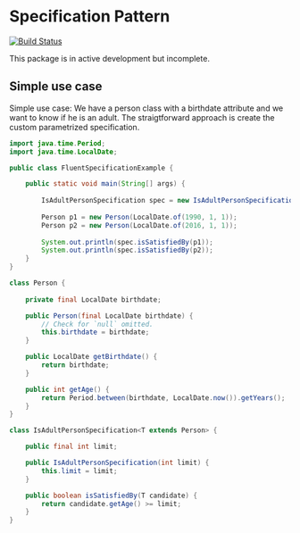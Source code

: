 # Specification Pattern

[![Build Status](https://travis-ci.org/uetoyo/fluent-specification.svg?branch=master)](https://travis-ci.org/uetoyo/fluent-specification)

This package is in active development but incomplete.

## Simple use case

Simple use case: We have a person class with a birthdate attribute and we want to know if he is an adult.
The straigtforward approach is create the custom parametrized specification.

```java
import java.time.Period;
import java.time.LocalDate;

public class FluentSpecificationExample {

    public static void main(String[] args) {
       
        IsAdultPersonSpecification spec = new IsAdultPersonSpecification(18);
        
        Person p1 = new Person(LocalDate.of(1990, 1, 1));
        Person p2 = new Person(LocalDate.of(2016, 1, 1));
        
        System.out.println(spec.isSatisfiedBy(p1));
        System.out.println(spec.isSatisfiedBy(p2));
    }
}

class Person {
    
    private final LocalDate birthdate;

    public Person(final LocalDate birthdate) {
        // Check for `null` omitted.
        this.birthdate = birthdate;
    }

    public LocalDate getBirthdate() {
        return birthdate;
    }

    public int getAge() {
        return Period.between(birthdate, LocalDate.now()).getYears();
    }
}

class IsAdultPersonSpecification<T extends Person> {

    public final int limit;

    public IsAdultPersonSpecification(int limit) {
        this.limit = limit;
    }

    public boolean isSatisfiedBy(T candidate) {
        return candidate.getAge() >= limit;
    }
}
```
